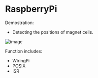 # RaspberryPi

Demostration:
 - Detecting the positions of magnet cells.
 
![image](https://github.com/MouChiaHung/RaspberryPi/blob/master/line_1559144373021.gif)


Function includes:
 - WiringPi
 - POSIX
 - ISR
